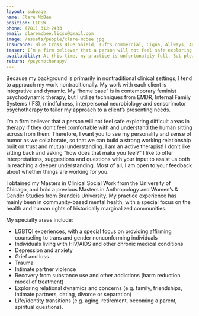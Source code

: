 ```yaml
---
layout: subpage
name: Clare McBee
position: LICSW
phone: (781­) 312-­2433
email: claremcbee.licsw@gmail.com
image: /assets/people/clare-mcbee.jpg
insurance: Blue Cross Blue Shield, Tufts commercial, Cigna, Allways, Aetna, Tufts Health Together, Tufts Health Direct, Optum, United Healthcare, self-pay, sliding scale
teaser: I’m a firm believer that a person will not feel safe exploring difficult areas in therapy if they don’t feel comfortable with and understand the human sitting across from them.
availability: At this time, my practice is unfortunately full. But please feel free to get in touch if you are interested in an update. 
return: /psychotherapy/
---
```


Because my background is primarily in non­traditional clinical settings, I tend to approach my work non­traditionally. My work with each client is integrative and dynamic. My “home base” is in contemporary feminist psychodynamic therapy, but I utilize techniques from EMDR, Internal Family Systems (IFS), mindfulness, interpersonal neurobiology and sensorimotor psychotherapy to tailor my approach to a client’s presenting needs.

I’m a firm believer that a person will not feel safe exploring difficult areas in therapy if they don’t feel comfortable with and understand the human sitting across from them. Therefore, I want you to see my personality and sense of humor as we collaborate, so that we can build a strong working relationship built on trust and mutual understanding. I am an active therapist! I don’t like sitting back and asking “how does that make you feel?” I like to offer interpretations, suggestions and questions with your input to assist us both in reaching a deeper understanding. Most of all, I am open to your feedback about whether things are working for you.

I obtained my Masters in Clinical Social Work from the University of Chicago, and hold a previous Masters in Anthropology and Women’s & Gender Studies from Brandeis University. My practice experience has mainly been in community­-based mental health, with a special focus on the health and human rights of historically marginalized communities.

My specialty areas include:

* LGBTQI experiences, with a special focus on providing affirming counseling to trans and gender nonconforming individuals
* Individuals living with HIV/AIDS and other chronic medical conditions
* Depression and anxiety
* Grief and loss
* Trauma
* Intimate partner violence
* Recovery from substance use and other addictions (harm reduction model of treatment)
* Exploring relational dynamics and concerns (e.g. family, friendships, intimate partners, dating, divorce or separation)
* Life/identity transitions (e.g. aging, retirement, becoming a parent, spiritual questions).
